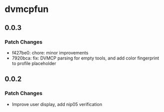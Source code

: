 # dvmcpfun

## 0.0.3

### Patch Changes

- f427be0: chore: minor improvements
- 7920bca: fix: DVMCP parsing for empty tools, and add color fingerprint to profile placeholder

## 0.0.2

### Patch Changes

- Improve user display, add nip05 verification
